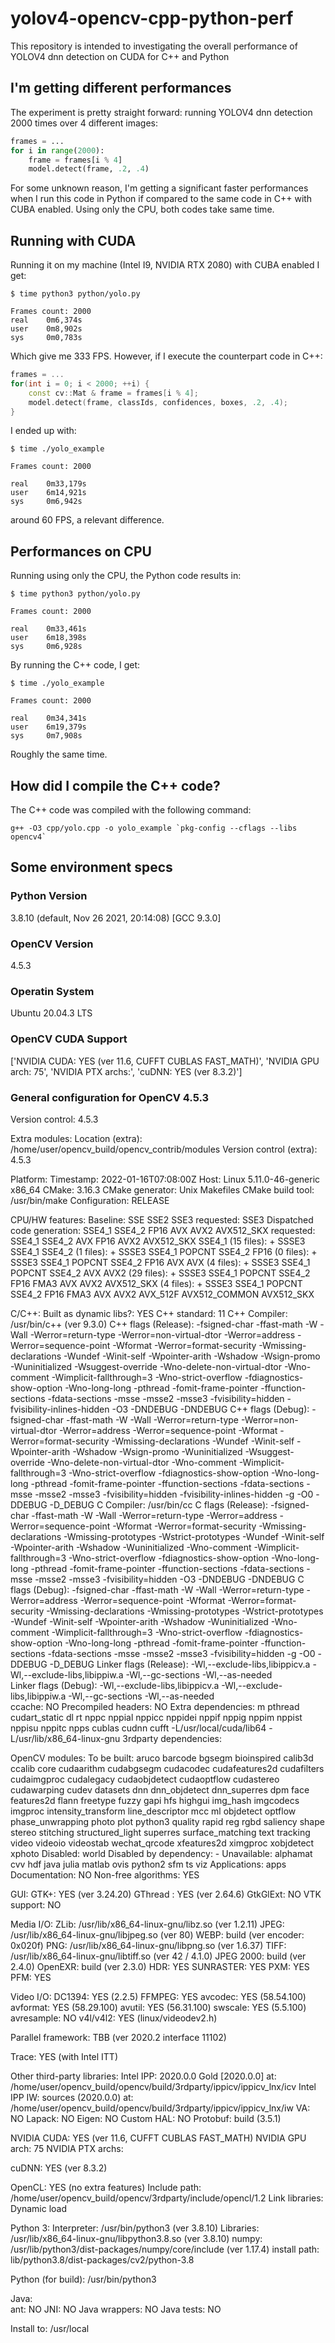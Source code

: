 # yolov4-opencv-cpp-python-perf

This repository is intended to investigating the overall performance of YOLOV4 dnn detection on CUDA for C++ and Python

## I'm getting different performances

The experiment is pretty straight forward: running YOLOV4 dnn detection 2000 times over 4 different images:

```python
frames = ...
for i in range(2000):
    frame = frames[i % 4]
    model.detect(frame, .2, .4)
```

For some unknown reason, I'm getting a significant faster performances when I run this code in Python if compared to the same code in C++ with CUBA enabled. Using only the CPU, both codes take same time.

## Running with CUDA

Running it on my machine (Intel I9, NVIDIA RTX 2080) with CUBA enabled I get:

```
$ time python3 python/yolo.py 

Frames count: 2000
real    0m6,374s
user    0m8,902s
sys     0m0,783s
```

Which give me 333 FPS. However, if I execute the counterpart code in C++:

```c++
frames = ...
for(int i = 0; i < 2000; ++i) {
    const cv::Mat & frame = frames[i % 4];
    model.detect(frame, classIds, confidences, boxes, .2, .4);
}
```
I ended up with:

```
$ time ./yolo_example 

Frames count: 2000

real    0m33,179s
user    6m14,921s
sys     0m6,942s
```

around 60 FPS, a relevant difference.

## Performances on CPU

Running using only the CPU, the Python code results in:

```
$ time python3 python/yolo.py 

Frames count: 2000

real    0m33,461s
user    6m18,398s
sys     0m6,928s
```

By running the C++ code, I get:

```
$ time ./yolo_example

Frames count: 2000

real    0m34,341s
user    6m19,379s
sys     0m7,908s
```

Roughly the same time.

## How did I compile the C++ code?

The C++ code was compiled with the following command:

```
g++ -O3 cpp/yolo.cpp -o yolo_example `pkg-config --cflags --libs opencv4`
```

## Some environment specs

### Python Version

3.8.10 (default, Nov 26 2021, 20:14:08) 
[GCC 9.3.0]

### OpenCV Version

4.5.3

### Operatin System

Ubuntu 20.04.3 LTS

### OpenCV CUDA Support 

['NVIDIA CUDA: YES (ver 11.6, CUFFT CUBLAS FAST_MATH)', 'NVIDIA GPU arch: 75', 'NVIDIA PTX archs:', 'cuDNN: YES (ver 8.3.2)']

### General configuration for OpenCV 4.5.3 

  Version control:               4.5.3

  Extra modules:
    Location (extra):            /home/user/opencv_build/opencv_contrib/modules
    Version control (extra):     4.5.3

  Platform:
    Timestamp:                   2022-01-16T07:08:00Z
    Host:                        Linux 5.11.0-46-generic x86_64
    CMake:                       3.16.3
    CMake generator:             Unix Makefiles
    CMake build tool:            /usr/bin/make
    Configuration:               RELEASE

  CPU/HW features:
    Baseline:                    SSE SSE2 SSE3
      requested:                 SSE3
    Dispatched code generation:  SSE4_1 SSE4_2 FP16 AVX AVX2 AVX512_SKX
      requested:                 SSE4_1 SSE4_2 AVX FP16 AVX2 AVX512_SKX
      SSE4_1 (15 files):         + SSSE3 SSE4_1
      SSE4_2 (1 files):          + SSSE3 SSE4_1 POPCNT SSE4_2
      FP16 (0 files):            + SSSE3 SSE4_1 POPCNT SSE4_2 FP16 AVX
      AVX (4 files):             + SSSE3 SSE4_1 POPCNT SSE4_2 AVX
      AVX2 (29 files):           + SSSE3 SSE4_1 POPCNT SSE4_2 FP16 FMA3 AVX AVX2
      AVX512_SKX (4 files):      + SSSE3 SSE4_1 POPCNT SSE4_2 FP16 FMA3 AVX AVX2 AVX_512F AVX512_COMMON AVX512_SKX

  C/C++:
    Built as dynamic libs?:      YES
    C++ standard:                11
    C++ Compiler:                /usr/bin/c++  (ver 9.3.0)
    C++ flags (Release):         -fsigned-char -ffast-math -W -Wall -Werror=return-type -Werror=non-virtual-dtor -Werror=address -Werror=sequence-point -Wformat -Werror=format-security -Wmissing-declarations -Wundef -Winit-self -Wpointer-arith -Wshadow -Wsign-promo -Wuninitialized -Wsuggest-override -Wno-delete-non-virtual-dtor -Wno-comment -Wimplicit-fallthrough=3 -Wno-strict-overflow -fdiagnostics-show-option -Wno-long-long -pthread -fomit-frame-pointer -ffunction-sections -fdata-sections  -msse -msse2 -msse3 -fvisibility=hidden -fvisibility-inlines-hidden -O3 -DNDEBUG  -DNDEBUG
    C++ flags (Debug):           -fsigned-char -ffast-math -W -Wall -Werror=return-type -Werror=non-virtual-dtor -Werror=address -Werror=sequence-point -Wformat -Werror=format-security -Wmissing-declarations -Wundef -Winit-self -Wpointer-arith -Wshadow -Wsign-promo -Wuninitialized -Wsuggest-override -Wno-delete-non-virtual-dtor -Wno-comment -Wimplicit-fallthrough=3 -Wno-strict-overflow -fdiagnostics-show-option -Wno-long-long -pthread -fomit-frame-pointer -ffunction-sections -fdata-sections  -msse -msse2 -msse3 -fvisibility=hidden -fvisibility-inlines-hidden -g  -O0 -DDEBUG -D_DEBUG
    C Compiler:                  /usr/bin/cc
    C flags (Release):           -fsigned-char -ffast-math -W -Wall -Werror=return-type -Werror=address -Werror=sequence-point -Wformat -Werror=format-security -Wmissing-declarations -Wmissing-prototypes -Wstrict-prototypes -Wundef -Winit-self -Wpointer-arith -Wshadow -Wuninitialized -Wno-comment -Wimplicit-fallthrough=3 -Wno-strict-overflow -fdiagnostics-show-option -Wno-long-long -pthread -fomit-frame-pointer -ffunction-sections -fdata-sections  -msse -msse2 -msse3 -fvisibility=hidden -O3 -DNDEBUG  -DNDEBUG
    C flags (Debug):             -fsigned-char -ffast-math -W -Wall -Werror=return-type -Werror=address -Werror=sequence-point -Wformat -Werror=format-security -Wmissing-declarations -Wmissing-prototypes -Wstrict-prototypes -Wundef -Winit-self -Wpointer-arith -Wshadow -Wuninitialized -Wno-comment -Wimplicit-fallthrough=3 -Wno-strict-overflow -fdiagnostics-show-option -Wno-long-long -pthread -fomit-frame-pointer -ffunction-sections -fdata-sections  -msse -msse2 -msse3 -fvisibility=hidden -g  -O0 -DDEBUG -D_DEBUG
    Linker flags (Release):      -Wl,--exclude-libs,libippicv.a -Wl,--exclude-libs,libippiw.a   -Wl,--gc-sections -Wl,--as-needed  
    Linker flags (Debug):        -Wl,--exclude-libs,libippicv.a -Wl,--exclude-libs,libippiw.a   -Wl,--gc-sections -Wl,--as-needed  
    ccache:                      NO
    Precompiled headers:         NO
    Extra dependencies:          m pthread cudart_static dl rt nppc nppial nppicc nppidei nppif nppig nppim nppist nppisu nppitc npps cublas cudnn cufft -L/usr/local/cuda/lib64 -L/usr/lib/x86_64-linux-gnu
    3rdparty dependencies:

  OpenCV modules:
    To be built:                 aruco barcode bgsegm bioinspired calib3d ccalib core cudaarithm cudabgsegm cudacodec cudafeatures2d cudafilters cudaimgproc cudalegacy cudaobjdetect cudaoptflow cudastereo cudawarping cudev datasets dnn dnn_objdetect dnn_superres dpm face features2d flann freetype fuzzy gapi hfs highgui img_hash imgcodecs imgproc intensity_transform line_descriptor mcc ml objdetect optflow phase_unwrapping photo plot python3 quality rapid reg rgbd saliency shape stereo stitching structured_light superres surface_matching text tracking video videoio videostab wechat_qrcode xfeatures2d ximgproc xobjdetect xphoto
    Disabled:                    world
    Disabled by dependency:      -
    Unavailable:                 alphamat cvv hdf java julia matlab ovis python2 sfm ts viz
    Applications:                apps
    Documentation:               NO
    Non-free algorithms:         YES

  GUI: 
    GTK+:                        YES (ver 3.24.20)
      GThread :                  YES (ver 2.64.6)
      GtkGlExt:                  NO
    VTK support:                 NO

  Media I/O: 
    ZLib:                        /usr/lib/x86_64-linux-gnu/libz.so (ver 1.2.11)
    JPEG:                        /usr/lib/x86_64-linux-gnu/libjpeg.so (ver 80)
    WEBP:                        build (ver encoder: 0x020f)
    PNG:                         /usr/lib/x86_64-linux-gnu/libpng.so (ver 1.6.37)
    TIFF:                        /usr/lib/x86_64-linux-gnu/libtiff.so (ver 42 / 4.1.0)
    JPEG 2000:                   build (ver 2.4.0)
    OpenEXR:                     build (ver 2.3.0)
    HDR:                         YES
    SUNRASTER:                   YES
    PXM:                         YES
    PFM:                         YES

  Video I/O:
    DC1394:                      YES (2.2.5)
    FFMPEG:                      YES
      avcodec:                   YES (58.54.100)
      avformat:                  YES (58.29.100)
      avutil:                    YES (56.31.100)
      swscale:                   YES (5.5.100)
      avresample:                NO
    v4l/v4l2:                    YES (linux/videodev2.h)

  Parallel framework:            TBB (ver 2020.2 interface 11102)

  Trace:                         YES (with Intel ITT)

  Other third-party libraries:
    Intel IPP:                   2020.0.0 Gold [2020.0.0]
           at:                   /home/user/opencv_build/opencv/build/3rdparty/ippicv/ippicv_lnx/icv
    Intel IPP IW:                sources (2020.0.0)
              at:                /home/user/opencv_build/opencv/build/3rdparty/ippicv/ippicv_lnx/iw
    VA:                          NO
    Lapack:                      NO
    Eigen:                       NO
    Custom HAL:                  NO
    Protobuf:                    build (3.5.1)

  NVIDIA CUDA:                   YES (ver 11.6, CUFFT CUBLAS FAST_MATH)
    NVIDIA GPU arch:             75
    NVIDIA PTX archs:

  cuDNN:                         YES (ver 8.3.2)

  OpenCL:                        YES (no extra features)
    Include path:                /home/user/opencv_build/opencv/3rdparty/include/opencl/1.2
    Link libraries:              Dynamic load

  Python 3:
    Interpreter:                 /usr/bin/python3 (ver 3.8.10)
    Libraries:                   /usr/lib/x86_64-linux-gnu/libpython3.8.so (ver 3.8.10)
    numpy:                       /usr/lib/python3/dist-packages/numpy/core/include (ver 1.17.4)
    install path:                lib/python3.8/dist-packages/cv2/python-3.8

  Python (for build):            /usr/bin/python3

  Java:                          
    ant:                         NO
    JNI:                         NO
    Java wrappers:               NO
    Java tests:                  NO

  Install to:                    /usr/local